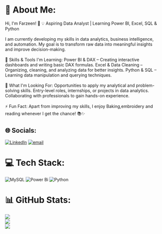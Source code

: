 
# 💫 About Me:
Hi, I'm Farzeen! 👋 💡 Aspiring Data Analyst | Learning Power BI, Excel, SQL & Python<br><br>I am currently developing my skills in data analytics, business intelligence, and automation. My goal is to transform raw data into meaningful insights and improve decision-making.<br><br>🚀 Skills & Tools I'm Learning: Power BI & DAX – Creating interactive dashboards and writing basic DAX formulas. Excel & Data Cleaning – Organizing, cleaning, and analyzing data for better insights. Python & SQL – Learning data manipulation and querying techniques.<br><br>🎯 What I'm Looking For: Opportunities to apply my analytical and problem-solving skills. Entry-level roles, internships, or projects in data analytics. Collaborating with professionals to gain hands-on experience.<br><br>⚡ Fun Fact: Apart from improving my skills, I enjoy Baking,embroidery and reading whenever I get the chance! 📚✨


## 🌐 Socials:
[![LinkedIn](https://img.shields.io/badge/LinkedIn-%230077B5.svg?logo=linkedin&logoColor=white)](https://linkedin.com/in/https://www.linkedin.com/in/farzeen-khan27) [![email](https://img.shields.io/badge/Email-D14836?logo=gmail&logoColor=white)](mailto:farzeenkhan027@gmail.com) 

# 💻 Tech Stack:
![MySQL](https://img.shields.io/badge/mysql-4479A1.svg?style=for-the-badge&logo=mysql&logoColor=white) ![Power Bi](https://img.shields.io/badge/power_bi-F2C811?style=for-the-badge&logo=powerbi&logoColor=black) ![Python](https://img.shields.io/badge/python-3670A0?style=for-the-badge&logo=python&logoColor=ffdd54)
# 📊 GitHub Stats:
![](https://github-readme-stats.vercel.app/api?username=farzeen-2001&theme=merko&hide_border=false&include_all_commits=false&count_private=false)<br/>
![](https://nirzak-streak-stats.vercel.app/?user=farzeen-2001&theme=merko&hide_border=false)<br/>
![](https://github-readme-stats.vercel.app/api/top-langs/?username=farzeen-2001&theme=merko&hide_border=false&include_all_commits=false&count_private=false&layout=compact)

